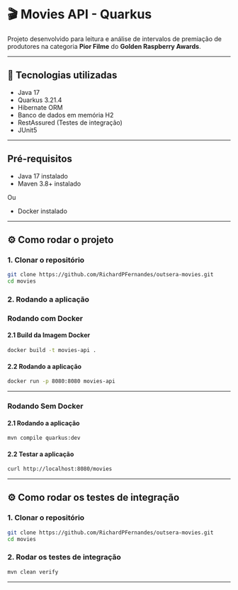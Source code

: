 # 🎬 Movies API - Quarkus

Projeto desenvolvido para leitura e análise de intervalos de premiação de produtores na categoria **Pior Filme** do **Golden Raspberry Awards**.

---

## 🚀 Tecnologias utilizadas

- Java 17
- Quarkus 3.21.4
- Hibernate ORM
- Banco de dados em memória H2
- RestAssured (Testes de integração)
- JUnit5

---
##  Pré-requisitos

- Java 17 instalado
- Maven 3.8+ instalado

Ou

- Docker instalado

---

## ⚙️ Como rodar o projeto

### 1. Clonar o repositório

```bash
git clone https://github.com/RichardPFernandes/outsera-movies.git
cd movies
```

### 2. Rodando a aplicação

### Rodando com Docker

#### 2.1 Build da Imagem Docker

```bash
docker build -t movies-api .
```

#### 2.2 Rodando a aplicação

```bash
docker run -p 8080:8080 movies-api
```

---

### Rodando Sem Docker

#### 2.1 Rodando a aplicação

```bash
mvn compile quarkus:dev
```

#### 2.2 Testar a aplicação

```bash
curl http://localhost:8080/movies
```

---
## ⚙️ Como rodar os testes de integração

### 1. Clonar o repositório

```bash
git clone https://github.com/RichardPFernandes/outsera-movies.git
cd movies
``` 

### 2. Rodar os testes de integração

```bash
mvn clean verify
```

---
